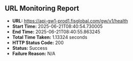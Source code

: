 ## URL Monitoring Report

- **URL:** https://api-gw1-prod1.fisglobal.com/gw/v1/health
- **Start Time:** 2025-06-21T08:40:54.730005
- **End Time:** 2025-06-21T08:40:55.863245
- **Total Time Taken:** 1.13324 seconds
- **HTTP Status Code:** 200
- **Status:** Success
- **Failure Reason:** N/A
